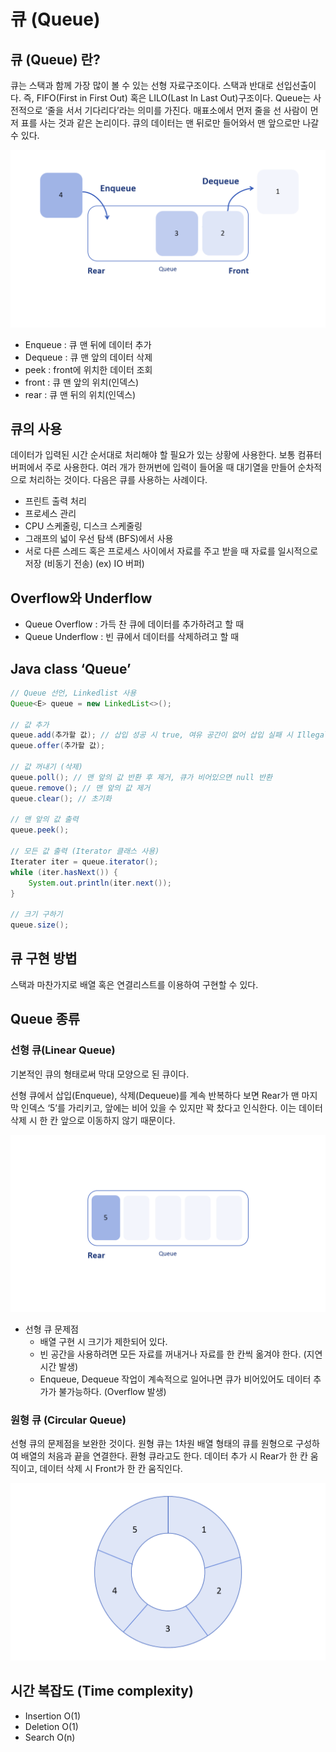 # 큐 (Queue)

## 큐 (Queue) 란?

큐는 스택과 함께 가장 많이 볼 수 있는 선형 자료구조이다. 스택과 반대로 선입선출이다. 즉, FIFO(First in First Out) 혹은 LILO(Last In Last Out)구조이다.  Queue는 사전적으로 ‘줄을 서서 기다리다’라는 의미를 가진다. 매표소에서 먼저 줄을 선 사람이 먼저 표를 사는 것과 같은 논리이다. 큐의 데이터는 맨 뒤로만 들어와서 맨 앞으로만 나갈 수 있다.

![queue](./images/queue.png)

- Enqueue : 큐 맨 뒤에 데이터 추가
- Dequeue : 큐 맨 앞의 데이터 삭제
- peek :  front에 위치한 데이터 조회
- front : 큐 맨 앞의 위치(인덱스)
- rear : 큐 맨 뒤의 위치(인덱스)

## 큐의 사용

데이터가 입력된 시간 순서대로 처리해야 할 필요가 있는 상황에 사용한다. 보통 컴퓨터 버퍼에서 주로 사용한다. 여러 개가 한꺼번에 입력이 들어올 때 대기열을 만들어 순차적으로 처리하는 것이다. 다음은 큐를 사용하는 사례이다.

- 프린트 출력 처리
- 프로세스 관리
- CPU 스케줄링, 디스크 스케줄링
- 그래프의 넓이 우선 탐색 (BFS)에서 사용
- 서로 다른 스레드 혹은 프로세스 사이에서 자료를 주고 받을 때 자료를 일시적으로 저장 (비동기 전송) (ex) IO 버퍼)

## Overflow와 Underflow

- Queue Overflow : 가득 찬 큐에 데이터를 추가하려고 할 때
- Queue Underflow : 빈 큐에서 데이터를 삭제하려고 할 때

## Java class ‘Queue’

```java
// Queue 선언, Linkedlist 사용
Queue<E> queue = new LinkedList<>();

// 값 추가
queue.add(추가할 값); // 삽입 성공 시 true, 여유 공간이 없어 삽입 실패 시 IllegalStateException 발생
queue.offer(추가할 값);

// 값 꺼내기 (삭제)
queue.poll(); // 맨 앞의 값 반환 후 제거, 큐가 비어있으면 null 반환
queue.remove(); // 맨 앞의 값 제거
queue.clear(); // 초기화

// 맨 앞의 값 출력
queue.peek();

// 모든 값 출력 (Iterator 클래스 사용)
Iterater iter = queue.iterator();
while (iter.hasNext()) {
	System.out.println(iter.next());
}

// 크기 구하기
queue.size();

```

## 큐 구현 방법

스택과 마찬가지로 배열 혹은 연결리스트를 이용하여 구현할 수 있다. 

## Queue 종류

### 선형 큐(Linear Queue)

기본적인 큐의 형태로써 막대 모양으로 된 큐이다. 

선형 큐에서 삽입(Enqueue), 삭제(Dequeue)를 계속 반복하다 보면 Rear가 맨 마지막 인덱스 ‘5’를 가리키고, 앞에는 비어 있을 수 있지만 꽉 찼다고 인식한다. 이는 데이터 삭제 시 한 칸 앞으로 이동하지 않기 때문이다.

![linear_queue_problem](./images/linear_queue_problem.png)

- 선형 큐 문제점
    - 배열 구현 시 크기가 제한되어 있다.
    - 빈 공간을 사용하려면 모든 자료를 꺼내거나 자료를 한 칸씩 옮겨야 한다. (지연시간 발생)
    - Enqueue, Dequeue 작업이 계속적으로 일어나면 큐가 비어있어도 데이터 추가가 불가능하다. (Overflow 발생)
    

### 원형 큐 (Circular Queue)

선형 큐의 문제점을 보완한 것이다. 원형 큐는 1차원 배열 형태의 큐를 원형으로 구성하여 배열의 처음과 끝을 연결한다. 환형 큐라고도 한다. 데이터 추가 시 Rear가 한 칸 움직이고, 데이터 삭제 시 Front가 한 칸 움직인다.

![circular_queue](./images/circular_queue.png)

## 시간 복잡도 ****(Time complexity)****

- Insertion O(1)
- Deletion O(1)
- Search O(n)